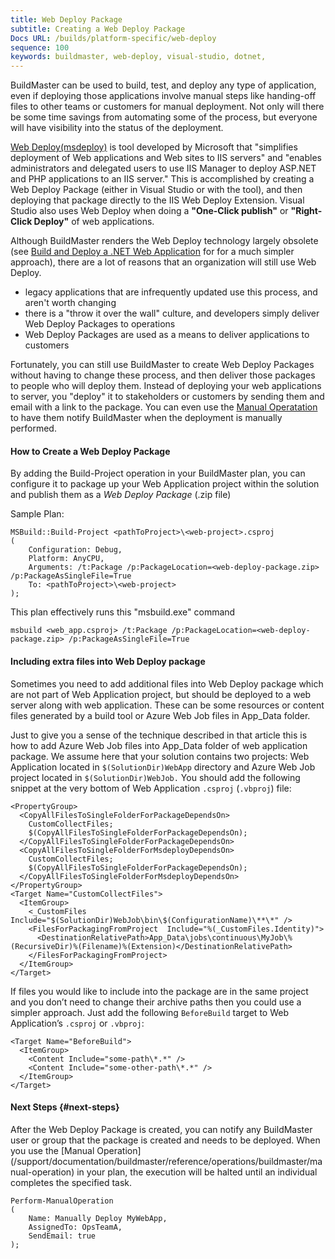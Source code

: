 ```yaml
---
title: Web Deploy Package
subtitle: Creating a Web Deploy Package
Docs URL: /builds/platform-specific/web-deploy
sequence: 100 
keywords: buildmaster, web-deploy, visual-studio, dotnet, 
---
```


BuildMaster can be used to build, test, and deploy any type of application, even if deploying those applications involve manual steps like handing-off files to other teams or customers for manual deployment. Not only will there be some time savings from automating some of the process, but everyone will have visibility into the status of the deployment.

[Web Deploy(msdeploy)](https://www.iis.net/downloads/microsoft/web-deploy) is tool developed by Microsoft that "simplifies deployment of Web applications and Web sites to IIS servers" and "enables administrators and delegated users to use IIS Manager to deploy ASP.NET and PHP applications to an IIS server." This is accomplished by creating a Web Deploy Package (either in Visual Studio or with the tool), and then deploying that package directly to the IIS Web Deploy Extension. Visual Studio also uses Web Deploy when doing a **"One-Click publish"** or **"Right-Click Deploy"** of web applications.

Although BuildMaster renders the Web Deploy technology largely obsolete (see [Build and Deploy a .NET Web Application](/support/tutorials/buildmaster/build-automation/build-and-deploy-a-net-web-application) for for a much simpler approach), there are a lot of reasons that an organization will still use Web Deploy.
 * legacy applications that are infrequently updated use this process, and aren't worth changing
 * there is a "throw it over the wall" culture, and developers simply deliver Web Deploy Packages to operations
 * Web Deploy Packages are used as a means to deliver applications to customers

Fortunately, you can still use BuildMaster to create Web Deploy Packages without having to change these process, and then deliver those packages to people who will deploy them. Instead of deploying your web applications to server, you "deploy" it to stakeholders or customers by sending them and email with a link to the package. You can even use the [Manual Operatation](#next-steps) to have them notify BuildMaster when the deployment is manually performed.

#### How to Create a Web Deploy Package
By adding the Build-Project operation in your BuildMaster plan, you can configure it to package up your Web Application project within the solution and publish them as a _Web Deploy Package_ (.zip file) 

Sample Plan:
```
MSBuild::Build-Project <pathToProject>\<web-project>.csproj
(
    Configuration: Debug,
    Platform: AnyCPU,
    Arguments: /t:Package /p:PackageLocation=<web-deploy-package.zip> /p:PackageAsSingleFile=True
    To: <pathToProject>\<web-project>
);
```

This plan effectively runs this "msbuild.exe" command
```
msbuild <web_app.csproj> /t:Package /p:PackageLocation=<web-deploy-package.zip> /p:PackageAsSingleFile=True
```

#### Including extra files into Web Deploy package
Sometimes you need to add additional files into Web Deploy package which are not part of Web Application project, but should be deployed to a web server along with web application. These can be some resources or content files generated by a build tool or Azure Web Job files in App_Data folder.

Just to give you a sense of the technique described in that article this is how to add Azure Web Job files into App_Data folder of web application package. We assume here that your solution contains two projects: Web Application located in `$(SolutionDir)WebApp` directory and Azure Web Job project located in `$(SolutionDir)WebJob.` You should add the following snippet at the very bottom of Web Application `.csproj` (`.vbproj`) file:

```
<PropertyGroup>
  <CopyAllFilesToSingleFolderForPackageDependsOn>
    CustomCollectFiles;
    $(CopyAllFilesToSingleFolderForPackageDependsOn);
  </CopyAllFilesToSingleFolderForPackageDependsOn>
  <CopyAllFilesToSingleFolderForMsdeployDependsOn>
    CustomCollectFiles;
    $(CopyAllFilesToSingleFolderForPackageDependsOn);
  </CopyAllFilesToSingleFolderForMsdeployDependsOn>
</PropertyGroup>
<Target Name="CustomCollectFiles">
  <ItemGroup>
    <_CustomFiles Include="$(SolutionDir)WebJob\bin\$(ConfigurationName)\**\*" />
    <FilesForPackagingFromProject  Include="%(_CustomFiles.Identity)">
      <DestinationRelativePath>App_Data\jobs\continuous\MyJob\%(RecursiveDir)%(Filename)%(Extension)</DestinationRelativePath>
    </FilesForPackagingFromProject>
  </ItemGroup>
</Target>
```

If files you would like to include into the package are in the same project and you don’t need to change their archive paths then you could use a simpler approach. Just add the following `BeforeBuild` target to Web Application’s `.csproj` or `.vbproj`:

```
<Target Name="BeforeBuild">
  <ItemGroup>
    <Content Include="some-path\*.*" />
    <Content Include="some-other-path\*.*" />
  </ItemGroup>
</Target>
```

#### Next Steps {#next-steps}
After the Web Deploy Package is created, you can notify any BuildMaster user or group that the package is created and needs to be deployed. When you use the [Manual Operation] (/support/documentation/buildmaster/reference/operations/buildmaster/manual-operation) in your plan, the execution will be halted until an individual completes the specified task. 

```
Perform-ManualOperation
(
    Name: Manually Deploy MyWebApp,
    AssignedTo: OpsTeamA,
    SendEmail: true
);
```
